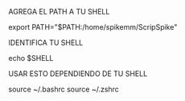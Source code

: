 AGREGA EL PATH A TU SHELL

export PATH="$PATH:/home/spikemm/ScripSpike"

IDENTIFICA TU SHELL

echo $SHELL


USAR ESTO DEPENDIENDO DE TU SHELL

source ~/.bashrc
source ~/.zshrc
